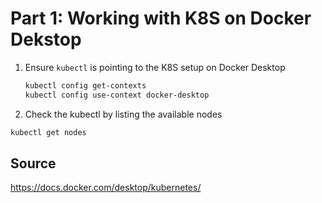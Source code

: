# Part 1: Working with K8S on Docker Dekstop
1. Ensure `kubectl` is pointing to the K8S setup on Docker Desktop
    ```bash
    kubectl config get-contexts
    kubectl config use-context docker-desktop
    ```

2. Check the kubectl by listing the available nodes
```bash
kubectl get nodes
```

## Source
https://docs.docker.com/desktop/kubernetes/